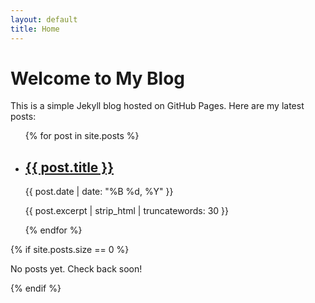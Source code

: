 ```yaml
---
layout: default
title: Home
---
```


# Welcome to My Blog

This is a simple Jekyll blog hosted on GitHub Pages. Here are my latest posts:

<ul class="post-list">
{% for post in site.posts %}
  <li>
    <h2><a href="{{ post.url | relative_url }}">{{ post.title }}</a></h2>
    <p class="post-meta">{{ post.date | date: "%B %d, %Y" }}</p>
    <p>{{ post.excerpt | strip_html | truncatewords: 30 }}</p>
  </li>
{% endfor %}
</ul>

{% if site.posts.size == 0 %}
<p>No posts yet. Check back soon!</p>
{% endif %}